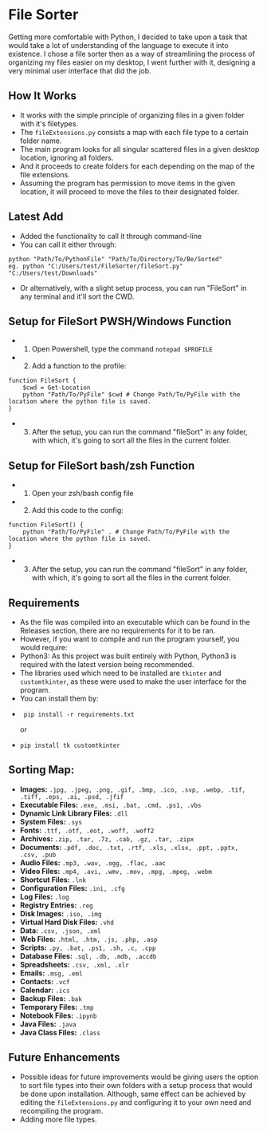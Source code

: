 # File Sorter

Getting more comfortable with Python, I decided to take upon a task that would take a lot of understanding of the language to execute it into existence. I chose a file sorter then as a way of streamlining the process of organizing my files easier on my desktop, I went further with it, designing a very minimal user interface that did the job.

## How It Works

- It works with the simple principle of organizing files in a given folder with it's filetypes.
- The `fileExtensions.py` consists a map with each file type to a certain folder name.
- The main program looks for all singular scattered files in a given desktop location, ignoring all folders.
- And it proceeds to create folders for each depending on the map of the file extensions.
- Assuming the program has permission to move items in the given location, it will proceed to move the files to their designated folder.

## Latest Add

- Added the functionality to call it through command-line
- You can call it either through:

```
python "Path/To/PythonFile" "Path/To/Directory/To/Be/Sorted"
eg. python "C:/Users/test/FileSorter/fileSort.py" "C:/Users/test/Downloads"
```

- Or alternatively, with a slight setup process, you can run "FileSort" in any terminal and it'll sort the CWD.

## Setup for FileSort PWSH/Windows Function

- 1. Open Powershell, type the command `notepad $PROFILE`
- 2. Add a function to the profile:

```
function FileSort {
    $cwd = Get-Location
    python "Path/To/PyFile" $cwd # Change Path/To/PyFile with the location where the python file is saved.
}
```

- 3. After the setup, you can run the command "fileSort" in any folder, with which, it's going to sort all the files in the current folder.

## Setup for FileSort bash/zsh Function

- 1. Open your zsh/bash config file
- 2. Add this code to the config:

```
function FileSort() {
    python "Path/To/PyFile" . # Change Path/To/PyFile with the location where the python file is saved.
}
```

- 3. After the setup, you can run the command "fileSort" in any folder, with which, it's going to sort all the files in the current folder.

## Requirements

- As the file was compiled into an executable which can be found in the Releases section, there are no requirements for it to be ran.
- However, if you want to compile and run the program yourself, you would require:
- Python3: As this project was built entirely with Python, Python3 is required with the latest version being recommended.
- The libraries used which need to be installed are `tkinter` and `customtkinter`, as these were used to make the user interface for the program.
- You can install them by:
- ```
   pip install -r requirements.txt
  ```
  or
- ```
  pip install tk customtkinter
  ```

## Sorting Map:

- **Images:** `.jpg, .jpeg, .png, .gif, .bmp, .ico, .svp, .webp, .tif, .tiff, .eps, .ai, .psd, .jfif`
- **Executable Files:** `.exe, .msi, .bat, .cmd, .ps1, .vbs`
- **Dynamic Link Library Files:** `.dll`
- **System Files:** `.sys`
- **Fonts:** `.ttf, .otf, .eot, .woff, .woff2`
- **Archives:** `.zip, .tar, .7z, .cab, .gz, .tar, .zipx`
- **Documents:** `.pdf, .doc, .txt, .rtf, .xls, .xlsx, .ppt, .pptx, .csv, .pub`
- **Audio Files:** `.mp3, .wav, .ogg, .flac, .aac`
- **Video Files:** `.mp4, .avi, .wmv, .mov, .mpg, .mpeg, .webm`
- **Shortcut Files:** `.lnk`
- **Configuration Files:** `.ini, .cfg`
- **Log Files:** `.log`
- **Registry Entries:** `.reg`
- **Disk Images:** `.iso, .img`
- **Virtual Hard Disk Files:** `.vhd`
- **Data:** `.csv, .json, .xml`
- **Web Files:** `.html, .htm, .js, .php, .asp`
- **Scripts:** `.py, .bat, .ps1, .sh, .c, .cpp`
- **Database Files:** `.sql, .db, .mdb, .accdb`
- **Spreadsheets:** `.csv, .xml, .xlr`
- **Emails:** `.msg, .eml`
- **Contacts:** `.vcf`
- **Calendar:** `.ics`
- **Backup Files:** `.bak`
- **Temporary Files:** `.tmp`
- **Notebook Files:** `.ipynb`
- **Java Files:** `.java`
- **Java Class Files:** `.class`

## Future Enhancements

- Possible ideas for future improvements would be giving users the option to sort file types into their own folders with a setup process that would be done upon installation. Although, same effect can be achieved by editing the `fileExtensions.py` and configuring it to your own need and recompiling the program.
- Adding more file types.
